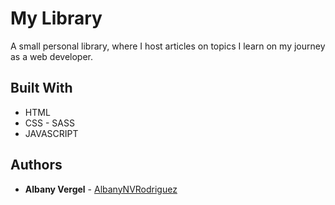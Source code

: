 # My Library

A small personal library, where I host articles on topics I learn on my journey as a web developer.

## Built With

* HTML
* CSS - SASS
* JAVASCRIPT

## Authors

* **Albany Vergel**  - [AlbanyNVRodriguez](https://github.com/AlbanyNVRodriguez)
